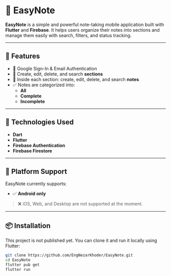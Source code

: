 # 📝 EasyNote

**EasyNote** is a simple and powerful note-taking mobile application built with **Flutter** and **Firebase**. It helps users organize their notes into sections and manage them easily with search, filters, and status tracking.

---

## 🚀 Features

- 🔐 Google Sign-In & Email Authentication  
- 📂 Create, edit, delete, and search **sections**  
- 📝 Inside each section: create, edit, delete, and search **notes**  
- ✅ Notes are categorized into:
  - **All**
  - **Complete**
  - **Incomplete**

---

## 🧪 Technologies Used

- **Dart**
- **Flutter**
- **Firebase Authentication**
- **Firebase Firestore**

---

## 📱 Platform Support

EasyNote currently supports:

- ✅ **Android only**

> ❌ iOS, Web, and Desktop are not supported at the moment.

---

## 📦 Installation

This project is not published yet. You can clone it and run it locally using Flutter:

```bash
git clone https://github.com/EngNezarKhoder/EasyNote.git
cd EasyNote
flutter pub get
flutter run
